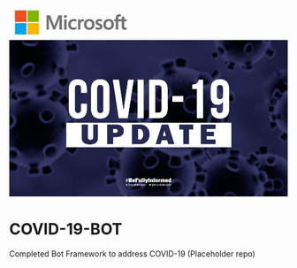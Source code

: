 ![](images/MSLogo.PNG?raw=true)
![](images/Covid-Update.jpg?raw=true)
# COVID-19-BOT
Completed Bot Framework to address COVID-19 (Placeholder repo)
